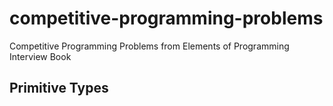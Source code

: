 # competitive-programming-problems
Competitive Programming Problems from Elements of Programming Interview Book

## Primitive Types
